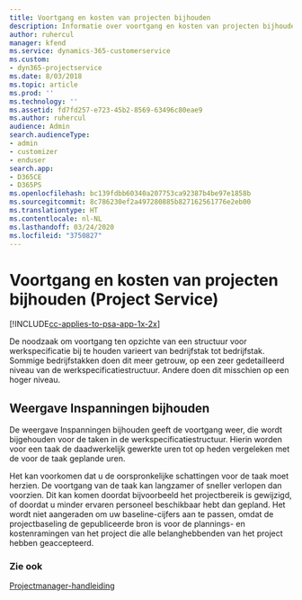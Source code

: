```yaml
---
title: Voortgang en kosten van projecten bijhouden
description: Informatie over voortgang en kosten van projecten bijhouden (Project Service)
author: ruhercul
manager: kfend
ms.service: dynamics-365-customerservice
ms.custom:
- dyn365-projectservice
ms.date: 8/03/2018
ms.topic: article
ms.prod: ''
ms.technology: ''
ms.assetid: fd7fd257-e723-45b2-8569-63496c80eae9
ms.author: ruhercul
audience: Admin
search.audienceType:
- admin
- customizer
- enduser
search.app:
- D365CE
- D365PS
ms.openlocfilehash: bc139fdbb60340a207753ca92387b4be97e1858b
ms.sourcegitcommit: 8c786230ef2a497280885b827162561776e2eb00
ms.translationtype: HT
ms.contentlocale: nl-NL
ms.lasthandoff: 03/24/2020
ms.locfileid: "3750827"
---
```

# <a name="track-project-progress-and-cost-project-service"></a>Voortgang en kosten van projecten bijhouden (Project Service)

[!INCLUDE[cc-applies-to-psa-app-1x-2x](../includes/cc-applies-to-psa-app-1x-2x.md)]

De noodzaak om voortgang ten opzichte van een structuur voor werkspecificatie bij te houden varieert van bedrijfstak tot bedrijfstak. Sommige bedrijfstakken doen dit meer getrouw, op een zeer gedetailleerd niveau van de werkspecificatiestructuur. Andere doen dit misschien op een hoger niveau.  
  
## <a name="effort-tracking-view"></a>Weergave Inspanningen bijhouden  
De weergave Inspanningen bijhouden geeft de voortgang weer, die wordt bijgehouden voor de taken in de werkspecificatiestructuur. Hierin worden voor een taak de daadwerkelijk gewerkte uren tot op heden vergeleken met de voor de taak geplande uren.  
  
Het kan voorkomen dat u de oorspronkelijke schattingen voor de taak moet herzien. De voortgang van de taak kan langzamer of sneller verlopen dan voorzien. Dit kan komen doordat bijvoorbeeld het projectbereik is gewijzigd, of doordat u minder ervaren personeel beschikbaar hebt dan gepland. Het wordt niet aangeraden om uw baseline-cijfers aan te passen, omdat de projectbaseling de gepubliceerde bron is voor de plannings- en kostenramingen van het project die alle belanghebbenden van het project hebben geaccepteerd.  
  
### <a name="see-also"></a>Zie ook  
 [Projectmanager-handleiding](../project-service/project-manager-guide.md)
